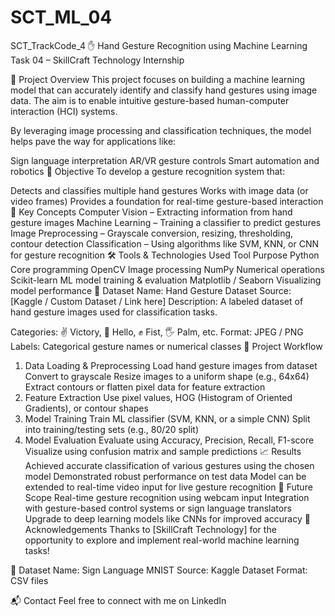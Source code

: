 # SCT_ML_04
SCT_TrackCode_4
✋ Hand Gesture Recognition using Machine Learning
Task 04 – SkillCraft Technology Internship

📌 Project Overview
This project focuses on building a machine learning model that can accurately identify and classify hand gestures using image data. The aim is to enable intuitive gesture-based human-computer interaction (HCI) systems.

By leveraging image processing and classification techniques, the model helps pave the way for applications like:

Sign language interpretation
AR/VR gesture controls
Smart automation and robotics
🎯 Objective
To develop a gesture recognition system that:

Detects and classifies multiple hand gestures
Works with image data (or video frames)
Provides a foundation for real-time gesture-based interaction
🧠 Key Concepts
Computer Vision – Extracting information from hand gesture images
Machine Learning – Training a classifier to predict gestures
Image Preprocessing – Grayscale conversion, resizing, thresholding, contour detection
Classification – Using algorithms like SVM, KNN, or CNN for gesture recognition
🛠️ Tools & Technologies Used
Tool	Purpose
Python	Core programming
OpenCV	Image processing
NumPy	Numerical operations
Scikit-learn	ML model training & evaluation
Matplotlib / Seaborn	Visualizing model performance
📂 Dataset
Name: Hand Gesture Dataset
Source: [Kaggle / Custom Dataset / Link here]
Description:
A labeled dataset of hand gesture images used for classification tasks.

Categories: ✌️ Victory, 👋 Hello, ✊ Fist, 🖐️ Palm, etc.
Format: JPEG / PNG
Labels: Categorical gesture names or numerical classes
🔄 Project Workflow
1. Data Loading & Preprocessing
Load hand gesture images from dataset
Convert to grayscale
Resize images to a uniform shape (e.g., 64x64)
Extract contours or flatten pixel data for feature extraction
2. Feature Extraction
Use pixel values, HOG (Histogram of Oriented Gradients), or contour shapes
3. Model Training
Train ML classifier (SVM, KNN, or a simple CNN)
Split into training/testing sets (e.g., 80/20 split)
4. Model Evaluation
Evaluate using Accuracy, Precision, Recall, F1-score
Visualize using confusion matrix and sample predictions
📈 Results
Achieved accurate classification of various gestures using the chosen model
Demonstrated robust performance on test data
Model can be extended to real-time video input for live gesture recognition
🚀 Future Scope
Real-time gesture recognition using webcam input
Integration with gesture-based control systems or sign language translators
Upgrade to deep learning models like CNNs for improved accuracy
🙌 Acknowledgements
Thanks to [SkillCraft Technology] for the opportunity to explore and implement real-world machine learning tasks!

📂 Dataset
Name: Sign Language MNIST
Source: Kaggle Dataset
Format: CSV files

📬 Contact
Feel free to connect with me on LinkedIn
